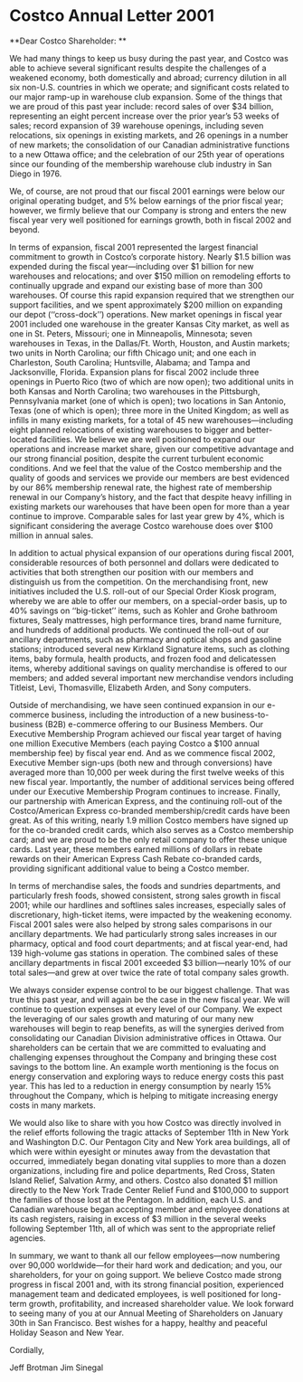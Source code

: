 # Costco Annual Letter 2001

**Dear Costco Shareholder: **

We had many things to keep us busy during the past year, and Costco was able to achieve several significant results despite the challenges of a weakened economy, both domestically and abroad; currency dilution in all six non-U.S. countries in which we operate; and significant costs related to our major ramp-up in warehouse club expansion. Some of the things that we are proud of this past year include: record sales of over $34 billion, representing an eight percent increase over the prior year’s 53 weeks of sales; record expansion of 39 warehouse openings, including seven relocations, six openings in existing markets, and 26 openings in a number of new markets; the consolidation of our Canadian administrative functions to a new Ottawa office; and the celebration of our 25th year of operations since our founding of the membership warehouse club industry in San Diego in 1976. 

We, of course, are not proud that our fiscal 2001 earnings were below our original operating budget, and 5% below earnings of the prior fiscal year; however, we firmly believe that our Company is strong and enters the new fiscal year very well positioned for earnings growth, both in fiscal 2002 and beyond.

In terms of expansion, fiscal 2001 represented the largest financial commitment to growth in Costco’s corporate history. Nearly $1.5 billion was expended during the fiscal year—including over $1 billion for new warehouses and relocations; and over $150 million on remodeling efforts to continually upgrade and expand our existing base of more than 300 warehouses. Of course this rapid expansion required that we strengthen our support facilities, and we spent approximately $200 million on expanding our depot (‘‘cross-dock’’) operations. New market openings in fiscal year 2001 included one warehouse in the greater Kansas City market, as well as one in St. Peters, Missouri; one in Minneapolis, Minnesota; seven warehouses in Texas, in the Dallas/Ft. Worth, Houston, and Austin markets; two units in North Carolina; our fifth Chicago unit; and one each in Charleston, South Carolina; Huntsville, Alabama; and Tampa and Jacksonville, Florida. Expansion plans for fiscal 2002 include three openings in Puerto Rico (two of which are now open); two additional units in both Kansas and North Carolina; two warehouses in the Pittsburgh, Pennsylvania market (one of which is open); two locations in San Antonio, Texas (one of which is open); three more in the United Kingdom; as well as infills in many existing markets, for a total of 45 new warehouses—including eight planned relocations of existing warehouses to bigger and better-located facilities. We believe we are well positioned to expand our operations and increase market share, given our competitive advantage and our strong financial position, despite the current turbulent economic conditions. And we feel that the value of the Costco membership and the quality of goods and services we provide our members are best evidenced by our 86% membership renewal rate, the highest rate of membership renewal in our Company’s history, and the fact that despite heavy infilling in existing markets our warehouses that have been open for more than a year continue to improve. Comparable sales for last year grew by 4%, which is significant considering the average Costco warehouse does over $100 million in annual sales.

In addition to actual physical expansion of our operations during fiscal 2001, considerable resources of both personnel and dollars were dedicated to activities that both strengthen our position with our members and distinguish us from the competition. On the merchandising front, new initiatives included the U.S. roll-out of our Special Order Kiosk program, whereby we are able to offer our members, on a special-order basis, up to 40% savings on ‘‘big-ticket’’ items, such as Kohler and Grohe bathroom fixtures, Sealy mattresses, high performance tires, brand name furniture, and hundreds of additional products. We continued the roll-out of our ancillary departments, such as pharmacy and optical shops and gasoline stations; introduced several new Kirkland Signature items, such as clothing items, baby formula, health products, and frozen food and delicatessen items, whereby additional savings on quality merchandise is offered to our members; and added several important new merchandise vendors including Titleist, Levi, Thomasville, Elizabeth Arden, and Sony computers.

Outside of merchandising, we have seen continued expansion in our e-commerce business, including the introduction of a new business-to-business (B2B) e-commerce offering to our Business Members. Our Executive Membership Program achieved our fiscal year target of having one million Executive Members (each paying Costco a $100 annual membership fee) by fiscal year end. And as we commence fiscal 2002, Executive Member sign-ups (both new and through conversions) have averaged more than 10,000 per week during the first twelve weeks of this new fiscal year. Importantly, the number of additional services being offered under our Executive Membership Program continues to increase. Finally, our partnership with American Express, and the continuing roll-out of the Costco/American Express co-branded membership/credit cards have been great. As of this writing, nearly 1.9 million Costco members have signed up for the co-branded credit cards, which also serves as a Costco membership card; and we are proud to be the only retail company to offer these unique cards. Last year, these members earned millions of dollars in rebate rewards on their American Express Cash Rebate co-branded cards, providing significant additional value to being a Costco member.

In terms of merchandise sales, the foods and sundries departments, and particularly fresh foods, showed consistent, strong sales growth in fiscal 2001; while our hardlines and softlines sales increases, especially sales of discretionary, high-ticket items, were impacted by the weakening economy. Fiscal 2001 sales were also helped by strong sales comparisons in our ancillary departments. We had particularly strong sales increases in our pharmacy, optical and food court departments; and at fiscal year-end, had 139 high-volume gas stations in operation. The combined sales of these ancillary departments in fiscal 2001 exceeded $3 billion—nearly 10% of our total sales—and grew at over twice the rate of total company sales growth.

We always consider expense control to be our biggest challenge. That was true this past year, and will again be the case in the new fiscal year. We will continue to question expenses at every level of our Company. We expect the leveraging of our sales growth and maturing of our many new warehouses will begin to reap benefits, as will the synergies derived from consolidating our Canadian Division administrative offices in Ottawa. Our shareholders can be certain that we are committed to evaluating and challenging expenses throughout the Company and bringing these cost savings to the bottom line. An example worth mentioning is the focus on energy conservation and exploring ways to reduce energy costs this past year. This has led to a reduction in energy consumption by nearly 15% throughout the Company, which is helping to mitigate increasing energy costs in many markets.

We would also like to share with you how Costco was directly involved in the relief efforts following the tragic attacks of September 11th in New York and Washington D.C. Our Pentagon City and New York area buildings, all of which were within eyesight or minutes away from the devastation that occurred, immediately began donating vital supplies to more than a dozen organizations, including fire and police departments, Red Cross, Staten Island Relief, Salvation Army, and others. Costco also donated $1 million directly to the New York Trade Center Relief Fund and $100,000 to support the families of those lost at the Pentagon. In addition, each U.S. and Canadian warehouse began accepting member and employee donations at its cash registers, raising in excess of $3 million in the several weeks following September 11th, all of which was sent to the appropriate relief agencies.

In summary, we want to thank all our fellow employees—now numbering over 90,000 worldwide—for their hard work and dedication; and you, our shareholders, for your on going support. We believe Costco made strong progress in fiscal 2001 and, with its strong financial position, experienced management team and dedicated employees, is well positioned for long-term growth, profitability, and increased shareholder value. We look forward to seeing many of you at our Annual Meeting of Shareholders on January 30th in San Francisco. Best wishes for a happy, healthy and peaceful Holiday Season and New Year. 

Cordially,

Jeff Brotman 
Jim Sinegal